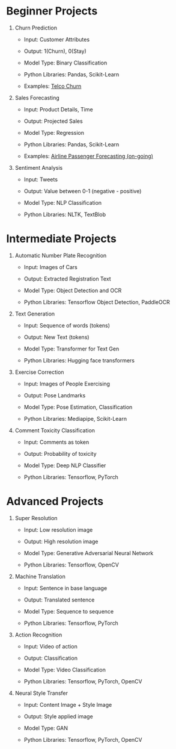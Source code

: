 # Beginner Projects

1. Churn Prediction

    - Input: Customer Attributes

    - Output: 1(Churn), 0(Stay)

    - Model Type: Binary Classification

    - Python Libraries: Pandas, Scikit-Learn

    - Examples: [Telco Churn](https://github.com/jccatilo/python_updated/blob/main/Machine-Learning/1-Churn%20Prediction.ipynb)

2. Sales Forecasting

    - Input: Product Details, Time

    - Output: Projected Sales

    - Model Type: Regression

    - Python Libraries: Pandas, Scikit-Learn

    - Examples: [Airline Passenger Forecasting (on-going)](https://github.com/jccatilo/python_updated/blob/main/Machine-Learning/Basic%20Time%20Series%20using%20ARIMA.ipynb)

3. Sentiment Analysis

    - Input: Tweets

    - Output: Value between 0-1 (negative - positive)

    - Model Type: NLP Classification

    - Python Libraries: NLTK, TextBlob

# Intermediate Projects

1. Automatic Number Plate Recognition

    - Input: Images of Cars

    - Output: Extracted Registration Text

    - Model Type: Object Detection and OCR

    - Python Libraries: Tensorflow Object Detection, PaddleOCR

2. Text Generation

    - Input: Sequence of words (tokens)

    - Output: New Text (tokens)

    - Model Type: Transformer for Text Gen

    - Python Libraries: Hugging face transformers

3. Exercise Correction

    - Input: Images of People Exercising

    - Output: Pose Landmarks

    - Model Type: Pose Estimation, Classification

    - Python Libraries: Mediapipe, Scikit-Learn

4. Comment Toxicity Classification

    - Input: Comments as token

    - Output: Probability of toxicity

    - Model Type: Deep NLP Classifier

    - Python Libraries: Tensorflow, PyTorch

# Advanced Projects

1. Super Resolution

    - Input: Low resolution image

    - Output: High resolution image

    - Model Type: Generative Adversarial Neural Network

    - Python Libraries: Tensorflow, OpenCV

2. Machine Translation

    - Input: Sentence in base language

    - Output: Translated sentence

    - Model Type: Sequence to sequence

    - Python Libraries: Tensorflow, PyTorch

3. Action Recognition

    - Input: Video of action

    - Output: Classification

    - Model Type: Video Classification

    - Python Libraries: Tensorflow, PyTorch, OpenCV

4. Neural Style Transfer

    - Input: Content Image + Style Image

    - Output: Style applied image

    - Model Type: GAN

    - Python Libraries: Tensorflow, PyTorch, OpenCV
